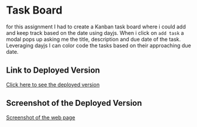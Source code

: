 # Task Board

for this assignment I had to create a Kanban task board where i could add and keep track based on the date using dayjs. When i click on `add task` a modal pops up asking me the title, description and due date of the task. Leveraging dayjs I can color code the tasks based on their approaching due date.

## Link to Deployed Version
[Click here to see the deployed version](https://github.com/mndanh/task-board/tree/main/assets) 

## Screenshot of the Deployed Version
[Screenshot of the web page](./assets/images/task-board.JPG)
